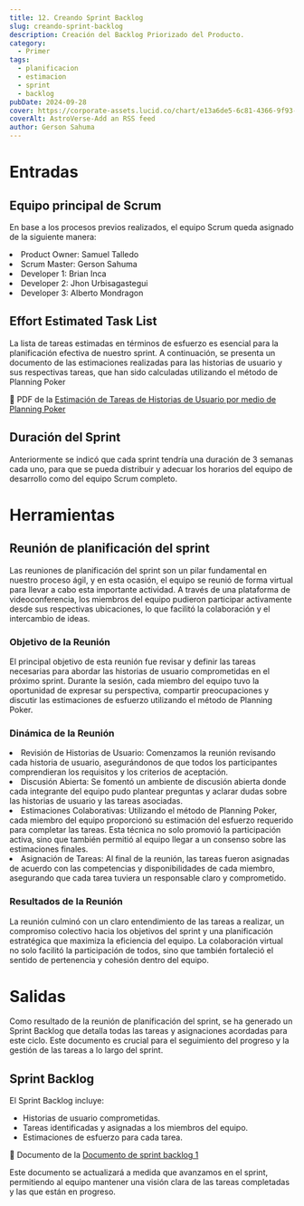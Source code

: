 ```yaml
---
title: 12. Creando Sprint Backlog
slug: creando-sprint-backlog
description: Creación del Backlog Priorizado del Producto.
category:
  - Primer
tags:
  - planificacion
  - estimacion
  - sprint
  - backlog
pubDate: 2024-09-28
cover: https://corporate-assets.lucid.co/chart/e13a6de5-6c81-4366-9f93-f71d06e69bf7.png?v=1707837575540
coverAlt: AstroVerse-Add an RSS feed
author: Gerson Sahuma
---
```


# Entradas

## Equipo principal de Scrum

En base a los procesos previos realizados, el equipo Scrum queda asignado de la siguiente manera:
<li>Product Owner: Samuel Talledo</li>
<li>Scrum Master: Gerson Sahuma</li>
<li>Developer 1: Brian Inca</li>
<li>Developer 2: Jhon Urbisagastegui</li>
<li>Developer 3: Alberto Mondragon</li>

## Effort Estimated Task List

La lista de tareas estimadas en términos de esfuerzo es esencial para la planificación efectiva de nuestro sprint. A continuación, se presenta un documento de las estimaciones realizadas para las historias de usuario y sus respectivas tareas, que han sido calculadas utilizando el método de Planning Poker

📸 PDF de la <a href="https://drive.google.com/file/d/1m1-cUDnbmjOEI6c1VmLWicRpLPv1QW49/view?usp=drive_link" target="_blank">Estimación de Tareas de Historias de Usuario por medio de Planning Poker</a>

## Duración del Sprint

Anteriormente se indicó que cada sprint tendría una duración de 3 semanas cada uno, para que se pueda distribuir y adecuar los horarios del equipo de desarrollo como del equipo Scrum completo.

# Herramientas

## Reunión de planificación del sprint 

Las reuniones de planificación del sprint son un pilar fundamental en nuestro proceso ágil, y en esta ocasión, el equipo se reunió de forma virtual para llevar a cabo esta importante actividad. A través de una plataforma de videoconferencia, los miembros del equipo pudieron participar activamente desde sus respectivas ubicaciones, lo que facilitó la colaboración y el intercambio de ideas.

### Objetivo de la Reunión
El principal objetivo de esta reunión fue revisar y definir las tareas necesarias para abordar las historias de usuario comprometidas en el próximo sprint. Durante la sesión, cada miembro del equipo tuvo la oportunidad de expresar su perspectiva, compartir preocupaciones y discutir las estimaciones de esfuerzo utilizando el método de Planning Poker.

### Dinámica de la Reunión
<li>Revisión de Historias de Usuario: Comenzamos la reunión revisando cada historia de usuario, asegurándonos de que todos los participantes comprendieran los requisitos y los criterios de aceptación.</li>

<li>Discusión Abierta: Se fomentó un ambiente de discusión abierta donde cada integrante del equipo pudo plantear preguntas y aclarar dudas sobre las historias de usuario y las tareas asociadas.
</li>

<li>Estimaciones Colaborativas: Utilizando el método de Planning Poker, cada miembro del equipo proporcionó su estimación del esfuerzo requerido para completar las tareas. Esta técnica no solo promovió la participación activa, sino que también permitió al equipo llegar a un consenso sobre las estimaciones finales.</li>

<li>Asignación de Tareas: Al final de la reunión, las tareas fueron asignadas de acuerdo con las competencias y disponibilidades de cada miembro, asegurando que cada tarea tuviera un responsable claro y comprometido.</li>

### Resultados de la Reunión
La reunión culminó con un claro entendimiento de las tareas a realizar, un compromiso colectivo hacia los objetivos del sprint y una planificación estratégica que maximiza la eficiencia del equipo. La colaboración virtual no solo facilitó la participación de todos, sino que también fortaleció el sentido de pertenencia y cohesión dentro del equipo.

# Salidas

Como resultado de la reunión de planificación del sprint, se ha generado un Sprint Backlog que detalla todas las tareas y asignaciones acordadas para este ciclo. Este documento es crucial para el seguimiento del progreso y la gestión de las tareas a lo largo del sprint.

## Sprint Backlog
El Sprint Backlog incluye:

- Historias de usuario comprometidas.
- Tareas identificadas y asignadas a los miembros del equipo.
- Estimaciones de esfuerzo para cada tarea.

📸 Documento de la <a href="https://docs.google.com/spreadsheets/d/1OKeo9dKO2CrXetIZxR1imO5vMftq-pg3/edit?usp=sharing&ouid=101562657354961412591&rtpof=true&sd=true" target="_blank">Documento de sprint backlog 1</a>

Este documento se actualizará a medida que avanzamos en el sprint, permitiendo al equipo mantener una visión clara de las tareas completadas y las que están en progreso.
